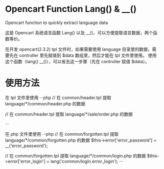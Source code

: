 # Opencart Function Lang() & __()

Opencart function to quickly extract language data

这是 Opencart 系统语言函数 Lang() 以及 __()，可以方便提取语言数据，两个函数等价。

在开发 opencart(2.3.2) tpl 文件时，如果需要使用 language 目录里的数据，需要先在 controller 里先赋值到 $data 数组里，然后才能在 tpl 文件里使用。
使用这个函数（lang() __()），可以省去这一步骤（先在 controller 赋值 $data）。

# 使用方法

在 tpl 文件里使用
···php
// 在 common/header.tpl 提取 language/*/common/header.php 的数据
<div><?php __('heading_title'); ?></div>

// 在 common/header.tpl 提取 language/*/sale/order.php 的数据
<div><?php lang('sale/order.heading_title'); ?></div>
···

在 php 文件里使用
···php
// 在 common/forgotten.tpl 提取 language/*/common/forgotten.php 的数据
$this->error['error_password'] = __('error_password');

// 在 common/forgotten.tpl 提取 language/*/common/login.php 的数据
$this->error['error_login'] = lang('common/login.error_login');
···
